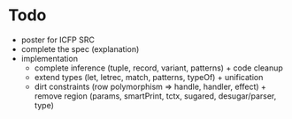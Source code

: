 # Todo

* poster for ICFP SRC
* complete the spec (explanation)
* implementation
  * complete inference (tuple, record, variant, patterns) + code cleanup 
  * extend types (let, letrec, match, patterns, typeOf) + unification
  * dirt constraints (row polymorphism => handle, handler, effect) + remove region (params, smartPrint, tctx, sugared, desugar/parser, type)

